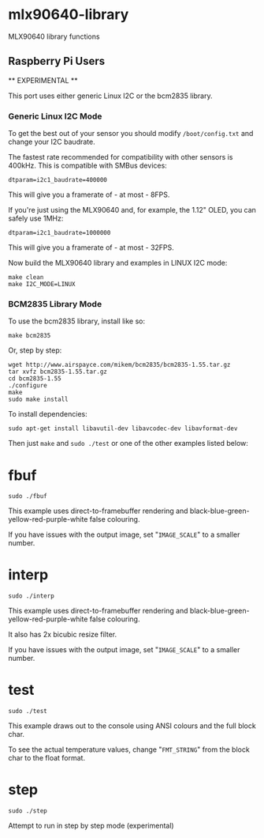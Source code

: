 # mlx90640-library
MLX90640 library functions

## Raspberry Pi Users

** EXPERIMENTAL **

This port uses either generic Linux I2C or the  bcm2835 library.

### Generic Linux I2C Mode

To get the best out of your sensor you should modify `/boot/config.txt` and change your I2C baudrate.

The fastest rate recommended for compatibility with other sensors is 400kHz. This is compatible with SMBus devices:

```text
dtparam=i2c1_baudrate=400000
```

This will give you a framerate of - at most - 8FPS.

If you're just using the MLX90640 and, for example, the 1.12" OLED, you can safely use 1MHz:

```text
dtparam=i2c1_baudrate=1000000
```

This will give you a framerate of - at most - 32FPS.

Now build the MLX90640 library and examples in LINUX I2C mode:

```text
make clean
make I2C_MODE=LINUX
```

### BCM2835 Library Mode

To use the bcm2835 library, install like so:


```text
make bcm2835
```

Or, step by step:

```text
wget http://www.airspayce.com/mikem/bcm2835/bcm2835-1.55.tar.gz
tar xvfz bcm2835-1.55.tar.gz
cd bcm2835-1.55
./configure
make
sudo make install
```

To install dependencies:

```text
sudo apt-get install libavutil-dev libavcodec-dev libavformat-dev
```

Then just `make` and `sudo ./test` or one of the other examples listed below:

# fbuf

```
sudo ./fbuf
```

This example uses direct-to-framebuffer rendering and black-blue-green-yellow-red-purple-white false colouring.

If you have issues with the output image, set "`IMAGE_SCALE`" to a smaller number.

# interp

```
sudo ./interp
```

This example uses direct-to-framebuffer rendering and black-blue-green-yellow-red-purple-white false colouring.

It also has 2x bicubic resize filter.

If you have issues with the output image, set "`IMAGE_SCALE`" to a smaller number.

# test


```
sudo ./test
```

This example draws out to the console using ANSI colours and the full block char.

To see the actual temperature values, change "`FMT_STRING`" from the block char to the float format.

# step

```
sudo ./step
```

Attempt to run in step by step mode (experimental)

